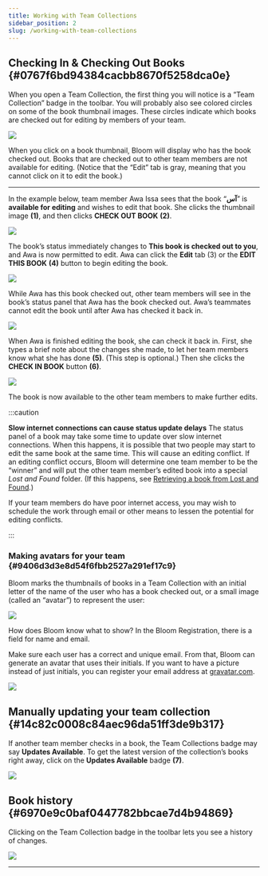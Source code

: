```yaml
---
title: Working with Team Collections
sidebar_position: 2
slug: /working-with-team-collections
---
```




## Checking In & Checking Out Books {#0767f6bd94384cacbb8670f5258dca0e}


<div class='notion-row'>
<div class='notion-column' style={{width: 'calc((100% - (min(32px, 4vw) * 1)) * 0.3125)'}}>

When you open a Team Collection, the first thing you will notice is a “Team Collection” badge in the toolbar. You will probably also see colored circles on some of the book thumbnail images. These circles indicate which books are checked out for editing by members of your team.

</div><div className='notion-spacer' />

<div class='notion-column' style={{width: 'calc((100% - (min(32px, 4vw) * 1)) * 0.6875)'}}>

![](./620339863.png)

</div><div className='notion-spacer' />
</div>


When you click on a book thumbnail, Bloom will display who has the book checked out. Books that are checked out to other team members are not available for editing. (Notice that the “Edit” tab is gray, meaning that you cannot click on it to edit the book.) 


---


<div class='notion-row'>
<div class='notion-column' style={{width: 'calc((100% - (min(32px, 4vw) * 1)) * 0.3125)'}}>

In the example below, team member Awa Issa sees that the book “**آس**” is **available for editing** and wishes to edit that book. She clicks the thumbnail image **(1)**, and then clicks **CHECK OUT BOOK** **(2)**.

</div><div className='notion-spacer' />

<div class='notion-column' style={{width: 'calc((100% - (min(32px, 4vw) * 1)) * 0.6875)'}}>

![](./1264926347.png)

</div><div className='notion-spacer' />
</div>


<div class='notion-row'>
<div class='notion-column' style={{width: 'calc((100% - (min(32px, 4vw) * 1)) * 0.3125)'}}>

The book’s status immediately changes to **This book is checked out to you**, and Awa is now permitted to edit. Awa can click the **Edit** tab (3) or the **EDIT THIS BOOK** **(4)** button to begin editing the book. 

</div><div className='notion-spacer' />

<div class='notion-column' style={{width: 'calc((100% - (min(32px, 4vw) * 1)) * 0.6875)'}}>

![](./1631292437.png)

</div><div className='notion-spacer' />
</div>


<div class='notion-row'>
<div class='notion-column' style={{width: 'calc((100% - (min(32px, 4vw) * 1)) * 0.3125)'}}>

While Awa has this book checked out, other team members will see in the book’s status panel that Awa has the book checked out. Awa’s teammates cannot edit the book until after Awa has checked it back in.

</div><div className='notion-spacer' />

<div class='notion-column' style={{width: 'calc((100% - (min(32px, 4vw) * 1)) * 0.6875)'}}>

![](./66832944.png)

</div><div className='notion-spacer' />
</div>


<div class='notion-row'>
<div class='notion-column' style={{width: 'calc((100% - (min(32px, 4vw) * 1)) * 0.3125)'}}>

When Awa is finished editing the book, she can check it back in. First, she types a brief note about the changes she made, to let her team members know what she has done **(5)**. (This step is optional.) Then she clicks the **CHECK IN BOOK** button **(6)**. 

</div><div className='notion-spacer' />

<div class='notion-column' style={{width: 'calc((100% - (min(32px, 4vw) * 1)) * 0.6875)'}}>

![](./1265980460.png)

</div><div className='notion-spacer' />
</div>


The book is now available to the other team members to make further edits.


:::caution

**Slow internet connections can cause status update delays**
The status panel of a book may take some time to update over slow internet connections. When this happens, it is possible that two people may start to edit the same book at the same time. This will cause an editing conflict.  If an editing conflict occurs, Bloom will determine one team member to be the “winner” and will put the other team member’s edited book into a special _Lost and Found_ folder. (If this happens, see [Retrieving a book from Lost and Found](/team-collections-advanced-topics#3f4663c924424e6b93158710b7d00ea2).) 

If your team members do have poor internet access, you may wish to schedule the work through email or other means to lessen the potential for editing conflicts.

:::




### Making avatars for your team {#9406d3d3e8d54f6fbb2527a291ef17c9}


<div class='notion-row'>
<div class='notion-column' style={{width: 'calc((100% - (min(32px, 4vw) * 1)) * 0.3125)'}}>

Bloom marks the thumbnails of books in a Team Collection with an initial letter of the name of the user who has a book checked out, or a small image (called an “avatar”) to represent the user:

</div><div className='notion-spacer' />

<div class='notion-column' style={{width: 'calc((100% - (min(32px, 4vw) * 1)) * 0.6875)'}}>

![](./792123266.png)

</div><div className='notion-spacer' />
</div>


<div class='notion-row'>
<div class='notion-column' style={{width: 'calc((100% - (min(32px, 4vw) * 1)) * 0.3125)'}}>

How does Bloom know what to show? In the Bloom Registration, there is a field for name and email.  

Make sure each user has a correct and unique email. From that, Bloom can generate an avatar that uses their initials. If you want to have a picture instead of just initials, you can register your email address at [gravatar.com](https://gravatar.com/).

</div><div className='notion-spacer' />

<div class='notion-column' style={{width: 'calc((100% - (min(32px, 4vw) * 1)) * 0.6875)'}}>

![](./923826545.png)

</div><div className='notion-spacer' />
</div>


## Manually updating your team collection {#14c82c0008c84aec96da51ff3de9b317}


<div class='notion-row'>
<div class='notion-column' style={{width: 'calc((100% - (min(32px, 4vw) * 1)) * 0.3125)'}}>

If another team member checks in a book, the Team Collections badge may say **Updates Available**. To get the latest version of the collection’s books right away, click on the **Updates Available** badge **(7)**. 

</div><div className='notion-spacer' />

<div class='notion-column' style={{width: 'calc((100% - (min(32px, 4vw) * 1)) * 0.6875)'}}>

![](./2061270918.png)

</div><div className='notion-spacer' />
</div>


## Book history {#6970e9c0baf0447782bbcae7d4b94869}


<div class='notion-row'>
<div class='notion-column' style={{width: 'calc((100% - (min(32px, 4vw) * 1)) * 0.3125)'}}>

Clicking on the Team Collection badge in the toolbar lets you see a history of changes. 

</div><div className='notion-spacer' />

<div class='notion-column' style={{width: 'calc((100% - (min(32px, 4vw) * 1)) * 0.6875)'}}>

![](./819161077.png)

</div><div className='notion-spacer' />
</div>


---

